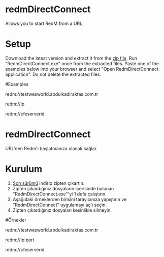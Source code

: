# redmDirectConnect
Allows you to start RedM from a URL.

# Setup
Download the latest version and extract it from the [zip file](https://github.com/abdulkadiraktas/redmDirectConnect/releases/latest/download/RedmDirectConnect.zip).
Run "RedmDirectConnect.exe" once from the extracted files.
Paste one of the examples below into your browser and select "Open RedmDirectConnect application".
Do not delete the extracted files.

#Examples

redm://testwesworld.abdulkadiraktas.com.tr

redm://ip

redm://cfxserverid

# redmDirectConnect
 URL'den Redm'i başlatmanıza olanak sağlar.

# Kurulum
1. [Son sürümü](https://github.com/abdulkadiraktas/redmDirectConnect/releases/latest/download/RedmDirectConnect.zip) indirip zipten çıkartın.
2. Zipten çıkardığınız dosyaların içerisinde bulunan "RedmDirectConnect.exe"'yi 1 defa çalıştırın.
3. Aşağıdaki örneklerden birisini tarayıcınıza yapıştırın ve "RedmDirectConnect" uygulamayı aç'ı seçin.
4. Zipten çıkardığınız dosyaları kesinlikle silmeyin.


#Örnekler

redm://testwesworld.abdulkadiraktas.com.tr

redm://ip:port 

redm://cfxserverid
